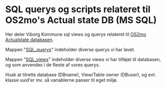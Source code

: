 # SQL querys og scripts relateret til OS2mo's Actual state DB (MS SQL)

Her deler Viborg Kommune sql views og querys relateret til [OS2mo Actualstate databasen](https://github.com/OS2mo/os2mo-data-import-and-export/tree/development/exporters/sql_export).

Mappen "[SQL_querys](tree/master/SQL_querys)" indeholder diverse querys vi har lavet.

Mappen "[SQL_views](tree/master/SQL_views)" indeholder diverse views vi har tilføjet til databasen, og som anvendes i de fleste af vores querys.

Husk at tilrette database (DBname), View/Table owner (DBuser), og evt. klasse uuid'er mv. så variablerne passer til eget miljø.
